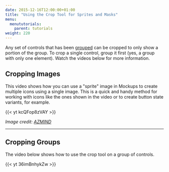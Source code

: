 ```yaml
---
date: 2015-12-16T12:00:00+01:00
title: "Using the Crop Tool for Sprites and Masks"
menu:
  menututorials:
    parent: tutorials
weight: 220
---
```


Any set of controls that has been [grouped](https://docs.balsamiq.com/desktop/controls/#grouping-ui-controls) can be cropped to only show a portion of the group. To crop a single control, group it first (yes, a group with only one element). Watch the videos below for more information.

## Cropping Images

This video shows how you can use a "sprite" image in Mockups to create multiple icons using a single image. This is a quick and handy method for working with icons like the ones shown in the video or to create button state variants, for example.

{{< yt kcQFop8zVAY >}}

_Image credit: [AZMIND](http://azmind.com/2012/11/06/social-icons-sprites-35-ready-to-use-icons-psd-png-html-css/)_

---

## Cropping Groups

The video below shows how to use the crop tool on a group of controls.

{{< yt 36imBnhykZw >}}